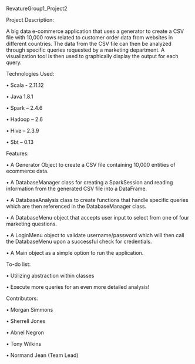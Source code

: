 RevatureGroup1_Project2

Project Description:

A big data e-commerce application that uses a generator to create a CSV file with 10,000 rows related to customer order data from websites in different countries. The data from the CSV file can then be analyzed through specific queries requested by a marketing department. A visualization tool is then used to graphically display the output for each query.

Technologies Used:

• Scala - 2.11.12

• Java 1.8.1 

• Spark – 2.4.6

• Hadoop – 2.6

• Hive – 2.3.9

• Sbt – 0.13


Features:

• A Generator Object to create a CSV file containing 10,000 entities of ecommerce data.

• A DatabaseManager class for creating a SparkSession and reading information from the generated CSV file into a DataFrame.

• A DatabaseAnalysis class to create functions that handle specific queries which are then referenced in the DatabaseManager class.

• A DatabaseMenu object that accepts user input to select from one of four marketing questions.

• A LoginMenu object to validate username/password which will then call the DatabaseMenu upon a successful check for credentials.

• A Main object as a simple option to run the application.

To-do list:

• Utilizing abstraction within classes

• Execute more queries for an even more detailed analysis! 


Contributors:

• Morgan Simmons

• Sherrell Jones

• Abnel Negron

• Tony Wilkins

• Normand Jean (Team Lead)
